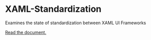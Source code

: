 # XAML-Standardization

Examines the state of standardization between XAML UI Frameworks

[Read the document.](docs/)
